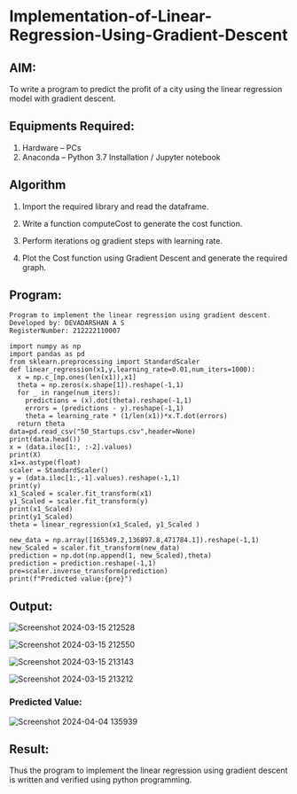 # Implementation-of-Linear-Regression-Using-Gradient-Descent

## AIM:
To write a program to predict the profit of a city using the linear regression model with gradient descent.

## Equipments Required:
1. Hardware – PCs
2. Anaconda – Python 3.7 Installation / Jupyter notebook

## Algorithm
1. Import the required library and read the dataframe.

2. Write a function computeCost to generate the cost function.

3. Perform iterations og gradient steps with learning rate.

4. Plot the Cost function using Gradient Descent and generate the required graph.

## Program:
```
Program to implement the linear regression using gradient descent.
Developed by: DEVADARSHAN A S
RegisterNumber: 212222110007
```
```
import numpy as np
import pandas as pd
from sklearn.preprocessing import StandardScaler
def linear_regression(x1,y,learning_rate=0.01,num_iters=1000):
  x = np.c_[np.ones(len(x1)),x1]
  theta = np.zeros(x.shape[1]).reshape(-1,1)
  for _ in range(num_iters):
    predictions = (x).dot(theta).reshape(-1,1)
    errors = (predictions - y).reshape(-1,1)
    theta = learning_rate * (1/len(x1))*x.T.dot(errors)
  return theta
data=pd.read_csv("50_Startups.csv",header=None)
print(data.head())
x = (data.iloc[1:, :-2].values)
print(X)
x1=x.astype(float)
scaler = StandardScaler()
y = (data.iloc[1:,-1].values).reshape(-1,1)
print(y)
x1_Scaled = scaler.fit_transform(x1)
y1_Scaled = scaler.fit_transform(y)
print(x1_Scaled)
print(y1_Scaled)
theta = linear_regression(x1_Scaled, y1_Scaled )

new_data = np.array([165349.2,136897.8,471784.1]).reshape(-1,1)
new_Scaled = scaler.fit_transform(new_data)
prediction = np.dot(np.append(1, new_Scaled),theta)
prediction = prediction.reshape(-1,1)
pre=scaler.inverse_transform(prediction)
print(f"Predicted value:{pre}")

```

## Output:
![Screenshot 2024-03-15 212528](https://github.com/DEVADARSHAN2/Implementation-of-Linear-Regression-Using-Gradient-Descent/assets/119432150/183055b1-66d2-4729-97de-f55c7694a6a2)

![Screenshot 2024-03-15 212550](https://github.com/DEVADARSHAN2/Implementation-of-Linear-Regression-Using-Gradient-Descent/assets/119432150/53890340-1a3a-4994-b682-0c98464b46fe)

![Screenshot 2024-03-15 213143](https://github.com/DEVADARSHAN2/Implementation-of-Linear-Regression-Using-Gradient-Descent/assets/119432150/1dc70c48-50fb-464b-8432-dd9c6b7c61e7)

![Screenshot 2024-03-15 213212](https://github.com/DEVADARSHAN2/Implementation-of-Linear-Regression-Using-Gradient-Descent/assets/119432150/3bd84f54-c78a-4aba-96a7-f8a61cefc5c9)
### Predicted Value:
![Screenshot 2024-04-04 135939](https://github.com/DEVADARSHAN2/Implementation-of-Linear-Regression-Using-Gradient-Descent/assets/119432150/a9d73e09-3538-4a84-a0f9-cd5f2f9574a9)

## Result:
Thus the program to implement the linear regression using gradient descent is written and verified using python programming.
